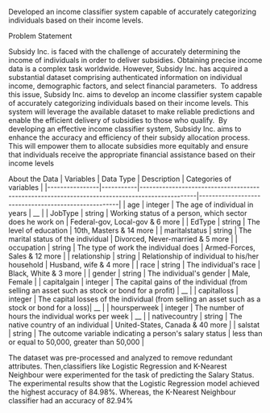 Developed an income classifier system capable of accurately categorizing individuals based on their income levels.

Problem Statement

Subsidy Inc. is faced with the challenge of accurately determining the income of individuals in order to deliver subsidies. Obtaining precise income data is a complex task worldwide. However, Subsidy Inc. has acquired a substantial dataset comprising authenticated information on individual income, demographic factors, and select financial parameters.  To address this issue, Subsidy Inc. aims to develop an income classifier system capable of accurately categorizing individuals based on their income levels. This system will leverage the available dataset to make reliable predictions and enable the efficient delivery of subsidies to those who qualify.  By developing an effective income classifier system, Subsidy Inc. aims to enhance the accuracy and efficiency of their subsidy allocation process. This will empower them to allocate subsidies more equitably and ensure that individuals receive the appropriate financial assistance based on their income levels

About the Data
 | Variables      | Data Type | Description                                                                                   | Categories of variables                             |
|----------------|-----------|-----------------------------------------------------------------------------------------------|-----------------------------------------------------|
| age            | integer   | The age of individual in years                                                                 | __                                                  |
| JobType        | string    | Working status of a person, which sector does he work on                                       | Federal-gov, Local-gov & 6 more                     |
| EdType         | string    | The level of education                                                                         | 10th, Masters & 14 more                             |
| maritalstatus  | string    | The marital status of the individual                                                           | Divorced, Never-married & 5 more                    |
| occupation     | string    | The type of work the individual does                                                           | Armed-Forces, Sales & 12 more                       |
| relationship   | string    | Relationship of individual to his/her household                                                | Husband, wife & 4 more                              |
| race           | string    | The individual's race                                                                          | Black, White & 3 more                               |
| gender         | string    | The individual's gender                                                                        | Male, Female                                        |
| capitalgain    | integer   | The capital gains of the individual (from selling an asset such as stock or bond for a profit) | __                                                  |
| capitalloss    | integer   | The capital losses of the individual (from selling an asset such as a stock or bond for a loss)| __                                                  |
| hoursperweek   | integer   | The number of hours the individual works per week                                              | __                                                  |
| nativecountry  | string    | The native country of an individual                                                            | United-States, Canada & 40 more                     |
| salstat        | string    | The outcome variable indicating a person's salary status                                       | less than or equal to 50,000, greater than 50,000   |


The dataset was pre-processed and analyzed to remove redundant attributes. Then,classifiers like Logistic Regression and K-Nearest Neighbour were experimented for the task of predicting the Salary Status. The experimental results show that the Logistic Regression model achieved the highest accuracy of 84.98%. Whereas, the K-Nearest Neighbour classifier had an accuracy of 82.94%
